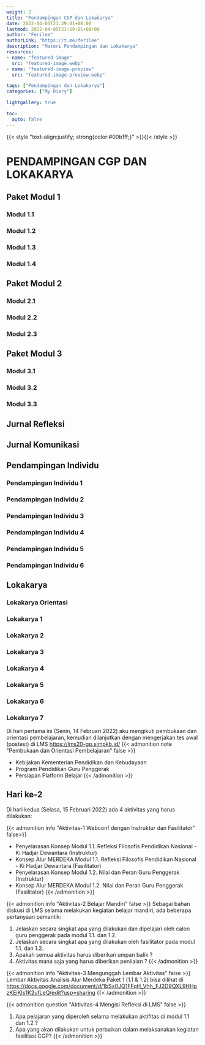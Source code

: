 ```yaml
---
weight: 2
title: "Pendampingan CGP dan Lokakarya"
date: 2022-04-05T21:29:01+08:00
lastmod: 2022-04-05T21:29:01+08:00
author: "Ferilee"
authorLink: "https://t.me/ferilee"
description: "Materi Pendampingan dan Lokakarya"
resources:
- name: "featured-image"
  src: "featured-image.webp"
- name: "featured-image-preview"
  src: "featured-image-preview.webp"

tags: ["Pendampingan dan Lokakarya"]
categories: ["My Diary"]

lightgallery: true

toc:
  auto: false
---
```

{{< style "text-align:justify; strong{color:#00b1ff;}" >}}{{< /style >}}

# PENDAMPINGAN CGP DAN LOKAKARYA
## Paket Modul 1
### Modul 1.1
### Modul 1.2
### Modul 1.3
### Modul 1.4

## Paket Modul 2
### Modul 2.1
### Modul 2.2
### Modul 2.3

## Paket Modul 3
### Modul 3.1
### Modul 3.2
### Modul 3.3

## Jurnal Refleksi
## Jurnal Komunikasi
## Pendampingan Individu
### Pendampingan Individu 1
### Pendampingan Individu 2
### Pendampingan Individu 3
### Pendampingan Individu 4
### Pendampingan Individu 5
### Pendampingan Individu 6

## Lokakarya
### Lokakarya Orientasi
### Lokakarya 1
### Lokakarya 2
### Lokakarya 3
### Lokakarya 4
### Lokakarya 5
### Lokakarya 6
### Lokakarya 7

Di hari pertama ini (Senin, 14 Februari 2022) aku mengikuti pembukaan dan orientasi pembelajaran, kemudian dilanjutkan dengan mengerjakan tes awal (postest) di LMS https://lms20-gp.simpkb.id/
{{< admonition note "Pembukaan dan Orientasi Pembelajaran" false >}}
* Kebijakan Kementerian Pendidikan dan Kebudayaan
* Program Pendidikan Guru Penggerak
* Persiapan Platform Belajar
{{< /admonition >}}

## Hari ke-2
Di hari kedua (Selasa, 15 Februari 2022) ada 4 aktivitas yang harus dilakukan:

{{< admonition info "Aktivitas-1 Webconf dengan Instruktur dan Fasilitator" false>}}
* Penyelarasan Konsep Modul 1.1. Refleksi Filosofis Pendidikan Nasional - Ki Hadjar Dewantara (Instruktur)
* Konsep Alur MERDEKA Modul 1.1. Refleksi Filosofis Pendidikan Nasional - Ki Hadjar Dewantara (Fasilitator)
* Penyelarasan Konsep Modul 1.2. Nilai dan Peran Guru Penggerak (Instruktur)
* Konsep Alur MERDEKA Modul 1.2. Nilai dan Peran Guru Penggerak (Fasilitator)
{{< /admonition >}}

{{< admonition info "Aktivitas-2 Belajar Mandiri" false >}}
Sebagai bahan diskusi di LMS selama melakukan kegiatan belajar mandiri, ada beberapa pertanyaan pemantik:
1. Jelaskan secara singkat apa yang dilakukan dan dipelajari oleh calon guru penggerak pada modul 1.1. dan 1.2.
1. Jelaskan secara singkat apa yang dilakukan oleh fasilitator pada modul 1.1. dan 1.2.
1. Apakah semua aktivitas harus diberikan umpan balik ?
1. Aktivitas mana saja yang harus diberikan penilaian ?
{{< /admonition >}}

{{< admonition info "Aktivitas-3 Mengunggah Lembar Aktivitas" false >}}
Lembar Aktivitas Analisis Alur Merdeka Paket 1 (1.1 & 1.2) bisa dilihat di https://docs.google.com/document/d/1bSx0JQ1FFqH_Vhh_FJ2D9QXL9HHpzKEiKIs1K2ufLeQ/edit?usp=sharing
{{< /admonition >}}

{{< admonition question "Aktivitas-4 Mengisi Refleksi di LMS" false >}}
1. Apa pelajaran yang diperoleh selama melakukan aktifitas di modul 1.1 dan 1.2 ?
1. Apa yang akan dilakukan untuk perbaikan dalam melaksanakan kegiatan fasilitasi CGP?
{{< /admonition >}}

